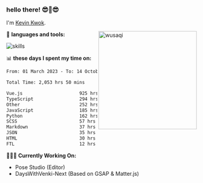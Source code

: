 ### hello there! 😎🙌😎                                                              

I'm [Kevin Kwok](https://tech.dayswithvenki.top).

<img align="right" src="https://s2.loli.net/2024/04/05/vmS9d2wqfPZioKV.webp" alt="wusaqi" width="260" height="260" />

<!-- <img align="right" alt="GIF" src="https://s2.loli.net/2023/03/02/78Ceb4wjWnIiAY1.png" width="290" height="300" /> -->

👾 **languages and tools:**  

<img src="https://skillicons.dev/icons?i=javascript,typescript,vue,react,electron,flask,django,nodejs,mysql,mongodb&theme=dark&perline=5" alt="skills" />

📊 **these days I spent my time on:**

<!--START_SECTION:waka-->

```txt
From: 01 March 2023 - To: 14 October 2024

Total Time: 2,053 hrs 50 mins

Vue.js                     925 hrs 8 mins  😁😁😁😁😁😁😁😁😁😁😁😐🥱🥱🥱🥱🥱🥱🥱🥱🥱🥱🥱🥱🥱   45.04 %
TypeScript                 294 hrs 58 mins 😁😁😁😐🥱🥱🥱🥱🥱🥱🥱🥱🥱🥱🥱🥱🥱🥱🥱🥱🥱🥱🥱🥱🥱   14.36 %
Other                      252 hrs 34 mins 😁😁😁🥱🥱🥱🥱🥱🥱🥱🥱🥱🥱🥱🥱🥱🥱🥱🥱🥱🥱🥱🥱🥱🥱   12.30 %
JavaScript                 185 hrs 24 mins 😁😁😐🥱🥱🥱🥱🥱🥱🥱🥱🥱🥱🥱🥱🥱🥱🥱🥱🥱🥱🥱🥱🥱🥱   09.03 %
Python                     162 hrs 11 mins 😁😁🥱🥱🥱🥱🥱🥱🥱🥱🥱🥱🥱🥱🥱🥱🥱🥱🥱🥱🥱🥱🥱🥱🥱   07.90 %
SCSS                       57 hrs 26 mins  😐🥱🥱🥱🥱🥱🥱🥱🥱🥱🥱🥱🥱🥱🥱🥱🥱🥱🥱🥱🥱🥱🥱🥱🥱   02.80 %
Markdown                   37 hrs 16 mins  😐🥱🥱🥱🥱🥱🥱🥱🥱🥱🥱🥱🥱🥱🥱🥱🥱🥱🥱🥱🥱🥱🥱🥱🥱   01.81 %
JSON                       35 hrs 54 mins  😐🥱🥱🥱🥱🥱🥱🥱🥱🥱🥱🥱🥱🥱🥱🥱🥱🥱🥱🥱🥱🥱🥱🥱🥱   01.75 %
HTML                       30 hrs 6 mins   😐🥱🥱🥱🥱🥱🥱🥱🥱🥱🥱🥱🥱🥱🥱🥱🥱🥱🥱🥱🥱🥱🥱🥱🥱   01.47 %
FTL                        12 hrs 11 mins  🥱🥱🥱🥱🥱🥱🥱🥱🥱🥱🥱🥱🥱🥱🥱🥱🥱🥱🥱🥱🥱🥱🥱🥱🥱   00.59 %
```

<!--END_SECTION:waka-->

👨🏻‍💻 **Currently Working On:**
- Pose Studio (Editor)
- DaysWithVenki-Next (Based on GSAP & Matter.js)

<!---
Wadehl/Wadehl is a ✨ special ✨ repository because its `README.md` (this file) appears on your GitHub profile.
You can click the Preview link to take a look at your changes.
--->
